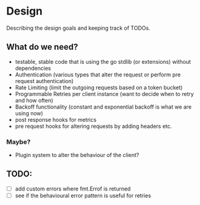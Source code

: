 # Design

Describing the design goals and keeping track of TODOs.


## What do we need?

 - testable, stable code that is using the go stdlib (or extensions) without dependencies
 - Authentication (various types that alter the request or perform pre request authentication)
 - Rate Limiting (limit the outgoing requests based on a token bucket)
 - Programmable Retries per client instance (want to decide when to retry and how often)
 - Backoff functionality (constant and exponential backoff is what we are using now)
 - post response hooks for metrics
 - pre request hooks for altering requests by adding headers etc.


### Maybe?

- Plugin system to alter the behaviour of the client?


 ## TODO:
 - [ ] add custom errors where fmt.Errof is returned
 - [ ] see if the behavioural error pattern is useful for retries
